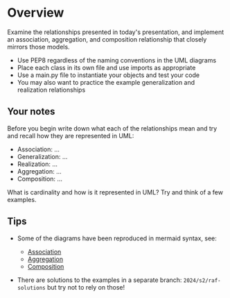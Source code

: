 # Overview

Examine the relationships presented in today's presentation, and implement an association, aggregation, and composition relationship that closely mirrors those models.

- Use PEP8 regardless of the naming conventions in the UML diagrams
- Place each class in its own file and use imports as appropriate
- Use a main.py file to instantiate your objects and test your code
- You may also want to practice the example generalization and realization relationships

## Your notes
Before you begin write down what each of the relationships mean and try and recall how they are represented in UML:

- Association: ...
- Generalization: ...
- Realization: ...
- Aggregation: ...
- Composition: ...

What is cardinality and how is it represented in UML? Try and think of a few examples.

## Tips

- Some of the diagrams have been reproduced in mermaid syntax, see:
  - [Association](./association.md)
  - [Aggregation](./aggregation.md)
  - [Composition](./composition.md)

- There are solutions to the examples in a separate branch: `2024/s2/raf-solutions` but try not to rely on those!
